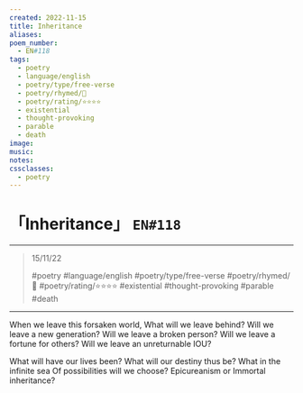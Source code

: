 ```yaml
---
created: 2022-11-15
title: Inheritance
aliases:
poem_number:
  - EN#118
tags:
  - poetry
  - language/english
  - poetry/type/free-verse
  - poetry/rhymed/🔴
  - poetry/rating/⭐⭐⭐⭐
  - existential
  - thought-provoking
  - parable
  - death
image:
music:
notes:
cssclasses:
  - poetry
---
```

# 「Inheritance」 `EN#118`

---

> 15/11/22
> 
> #poetry 
> #language/english 
> #poetry/type/free-verse 
> #poetry/rhymed/🔴 
> #poetry/rating/⭐⭐⭐⭐ 
> #existential #thought-provoking #parable #death 

---

When we leave this forsaken world,
What will we leave behind?
Will we leave a new generation?
Will we leave a broken person?
Will we leave a fortune for others?
Will we leave an unreturnable IOU?

What will have our lives been?
What will our destiny thus be?
What in the infinite sea
Of possibilities will we choose?
Epicureanism or
Immortal inheritance?